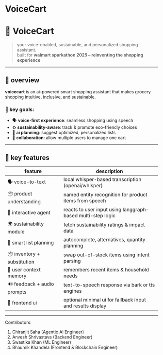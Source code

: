 # VoiceCart
# 🛒 VoiceCart

> your voice-enabled, sustainable, and personalized shopping assistant.  
> built for **walmart sparkathon 2025 – reinventing the shopping experience**

---

## 🌟 overview

**voicecart** is an ai-powered smart shopping assistant that makes grocery shopping intuitive, inclusive, and sustainable.

### 🎯 key goals:
- 🗣️ **voice-first experience**: seamless shopping using speech
- ♻️ **sustainability-aware**: track & promote eco-friendly choices
- 🧠 **ai planning**: suggest optimized, personalized lists
- 🤝 **collaboration**: allow multiple users to manage one cart

---

## 🧩 key features

| feature                        | description                                                                 |
|-------------------------------|-----------------------------------------------------------------------------|
| 🗣️ voice-to-text              | local whisper-based transcription (openai/whisper)                          |
| 📦 product understanding       | named entity recognition for product items from speech                     |
| 💬 interactive agent           | reacts to user input using langgraph-based multi-step logic                 |
| 🌍 sustainability module       | fetch sustainability ratings & impact data                                 |
| 🧾 smart list planning         | autocomplete, alternatives, quantity planning                              |
| 📦 inventory + substitution    | swap out-of-stock items using intent parsing                               |
| 🧠 user context memory         | remembers recent items & household needs                                   |
| 🔊 feedback + audio prompts    | text-to-speech response via bark or tts engines                            |
| 📲 frontend ui                 | optional minimal ui for fallback input and results display                 |

---

Contributors:
1. Chiranjit Saha (Agentic AI Engineer)
2. Anvesh Shrivastava (Backend Engineer)
3. Swastika Khan (ML Engineer)
4. Bhaumik Khandela (Frontend & Blockchain Engineer)

